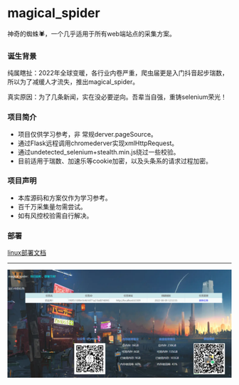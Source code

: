 # magical_spider
神奇的蜘蛛🕷，一个几乎适用于所有web端站点的采集方案。


### 诞生背景
纯属瞎扯：2022年全球变暖，各行业内卷严重，爬虫届更是入门抖音起步瑞数，所以为了减缓人才流失，推出magical_spider。

真实原因：为了几条新闻，实在没必要逆向。吾辈当自强，重铸selenium荣光！

### 项目简介
- 项目仅供学习参考，非 常规derver.pageSource。
- 通过Flask远程调用chromederver实现xmlHttpRequest。
- 通过undetected_selenium+stealth.min.js绕过一些校验。
- 目前适用于瑞数、加速乐等cookie加密，以及头条系的请求过程加密。

### 项目声明
- 本库源码和方案仅作为学习参考。
- 百千万采集量勿需尝试。
- 如有风控校验需自行解决。




### 部署
[linux部署文档](./docs/部署.txt)

---

![Alt](./static/image/index.png)
